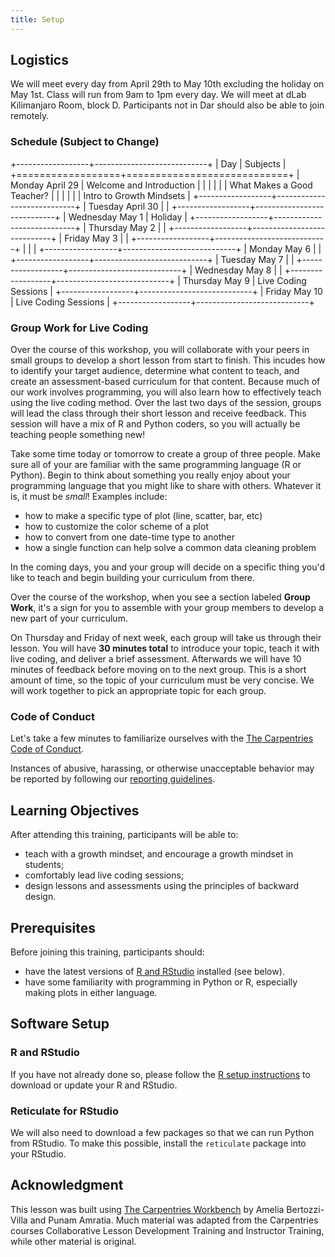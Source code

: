 ```yaml
---
title: Setup
---
```


## Logistics

We will meet every day from April 29th to May 10th excluding the holiday
on May 1st. Class will run from 9am to 1pm every day. We will meet at
dLab Kilimanjaro Room, block D. Participants not in Dar should also be
able to join remotely.

### Schedule (Subject to Change)

+------------------+----------------------------+
| Day              | Subjects                   |
+==================+============================+
| Monday April 29  | Welcome and Introduction   |
|                  |                            |
|                  | What Makes a Good Teacher? |
|                  |                            |
|                  | Intro to Growth Mindsets   |
+------------------+----------------------------+
| Tuesday April 30 |                            |
+------------------+----------------------------+
| Wednesday May 1  | Holiday                    |
+------------------+----------------------------+
| Thursday May 2   |                            |
+------------------+----------------------------+
| Friday May 3     |                            |
+------------------+----------------------------+
|                  |                            |
+------------------+----------------------------+
| Monday May 6     |                            |
+------------------+----------------------------+
| Tuesday May 7    |                            |
+------------------+----------------------------+
| Wednesday May 8  |                            |
+------------------+----------------------------+
| Thursday May 9   | Live Coding Sessions       |
+------------------+----------------------------+
| Friday May 10    | Live Coding Sessions       |
+------------------+----------------------------+

### Group Work for Live Coding

Over the course of this workshop, you will collaborate with your peers
in small groups to develop a short lesson from start to finish. This
incudes how to identify your target audience, determine what content to
teach, and create an assessment-based curriculum for that content.
Because much of our work involves programming, you will also learn how
to effectively teach using the live coding method. Over the last two
days of the session, groups will lead the class through their short
lesson and receive feedback. This session will have a mix of R and
Python coders, so you will actually be teaching people something new!

Take some time today or tomorrow to create a group of three people. Make
sure all of your are familiar with the same programming language (R or
Python). Begin to think about something you really enjoy about your
programming language that you might like to share with others. Whatever
it is, it must be *small*! Examples include:

-   how to make a specific type of plot (line, scatter, bar, etc)
-   how to customize the color scheme of a plot
-   how to convert from one date-time type to another
-   how a single function can help solve a common data cleaning problem

In the coming days, you and your group will decide on a specific thing
you'd like to teach and begin building your curriculum from there.

Over the course of the workshop, when you see a section labeled **Group
Work**, it's a sign for you to assemble with your group members to
develop a new part of your curriculum.

On Thursday and Friday of next week, each group will take us through
their lesson. You will have **30 minutes total** to introduce your
topic, teach it with live coding, and deliver a brief assessment.
Afterwards we will have 10 minutes of feedback before moving on to the
next group. This is a short amount of time, so the topic of your
curriculum must be very concise. We will work together to pick an
appropriate topic for each group.

### Code of Conduct

Let's take a few minutes to familiarize ourselves with the [The
Carpentries Code of
Conduct](https://docs.carpentries.org/topic_folders/policies/code-of-conduct.html).

Instances of abusive, harassing, or otherwise unacceptable behavior may
be reported by following our [reporting
guidelines](https://docs.carpentries.org/topic_folders/policies/incident-reporting.html).

## Learning Objectives

After attending this training, participants will be able to:

-   teach with a growth mindset, and encourage a growth mindset in
    students;
-   comfortably lead live coding sessions;
-   design lessons and assessments using the principles of backward
    design.

## Prerequisites

Before joining this training, participants should:

-   have the latest versions of [R and
    RStudio](https://bertozzivill.github.io/r-install-instructions)
    installed (see below).
-   have some familiarity with programming in Python or R, especially
    making plots in either language.



## Software Setup

### R and RStudio

If you have not already done so, please follow the [R setup instructions](https://bertozzivill.github.io/r-install-instructions) to download or update your R and RStudio. 


### Reticulate for RStudio

We will also need to download a few packages so that we can run Python from RStudio. To make this possible, install the `reticulate` package into your RStudio.



## Acknowledgment

This lesson was built using [The Carpentries
Workbench](https://carpentries.github.io/sandpaper-docs) by Amelia
Bertozzi-Villa and Punam Amratia. Much material was adapted from the
Carpentries courses Collaborative Lesson Development Training and
Instructor Training, while other material is original.
